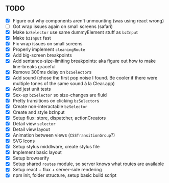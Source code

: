 ## TODO
- [x] Figure out why components aren't unmounting (was using react wrong)
- [ ] Got wrap issues again on small screens (safari)
- [x] Make `bzSelector` use same dummyElement stuff as `bzInput`
- [x] Make `bzInput` fast
- [x] Fix wrap issues on small screens
- [x] Properly implement `cleaningRoute`
- [x] Add big-screen breakpoints
- [x] Add sentance-size-limiting breakpoints: aka figure out how to make line-breaks graceful
- [x] Remove 300ms delay on `bzSelector`s
- [x] Add sound (chose the first pop noise I found. Be cooler if there were multiple tones of the same sound á la Clear.app)
- [x] Add jest unit tests
- [x] Sex-up `bzSelector` so size-changes are fluid
- [x] Pretty transitions on clicking `bzSelector`s
- [x] Create non-interactable `bzSelector`
- [x] Create and style bzInput
- [x] Setup flux: store, dispatcher, actionCreators
- [x] Detail view `selector`
- [x] Detail view layout
- [x] Animation between views (`CSSTransitionGroup`?)
- [x] SVG Icons
- [x] Setup stylus middlware, create stylus file
- [x] Implement basic layout
- [x] Setup browserify
- [x] Setup shared `routes` module, so server knows what routes are available
- [x] Setup react + flux + server-side rendering
- [x] npm init, folder structure, setup basic build script